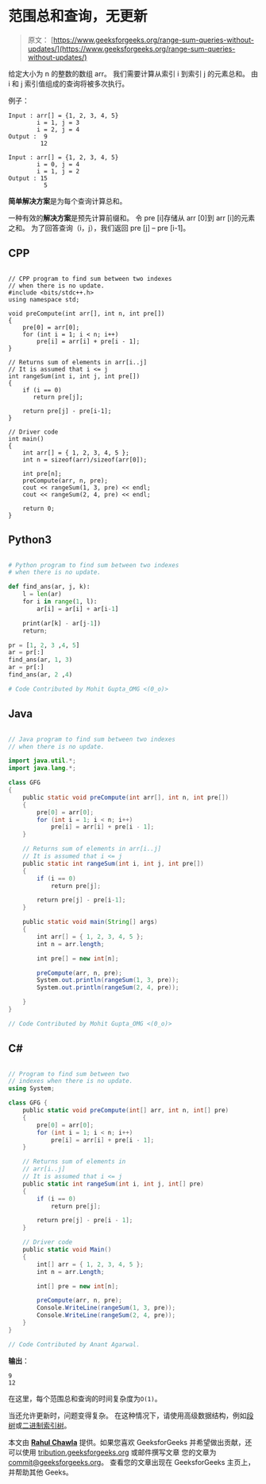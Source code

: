 # 范围总和查询，无更新

> 原文： [https://www.geeksforgeeks.org/range-sum-queries-without-updates/](https://www.geeksforgeeks.org/range-sum-queries-without-updates/)

给定大小为 n 的整数的数组 arr。 我们需要计算从索引 i 到索引 j 的元素总和。 由 i 和 j 索引值组成的查询将被多次执行。

例子：

```
Input : arr[] = {1, 2, 3, 4, 5}
        i = 1, j = 3
        i = 2, j = 4
Output :  9
         12         

Input : arr[] = {1, 2, 3, 4, 5}
        i = 0, j = 4 
        i = 1, j = 2 
Output : 15
          5

```



**简单解决方案**是为每个查询计算总和。

一种有效的**解决方案**是预先计算前缀和。 令 pre [i]存储从 arr [0]到 arr [i]的元素之和。 为了回答查询（i，j），我们返回 pre [j] – pre [i-1]。

## CPP

```

// CPP program to find sum between two indexes 
// when there is no update. 
#include <bits/stdc++.h> 
using namespace std; 

void preCompute(int arr[], int n, int pre[]) 
{  
    pre[0] = arr[0]; 
    for (int i = 1; i < n; i++)  
        pre[i] = arr[i] + pre[i - 1];     
} 

// Returns sum of elements in arr[i..j] 
// It is assumed that i <= j 
int rangeSum(int i, int j, int pre[]) 
{ 
    if (i == 0) 
       return pre[j]; 

    return pre[j] - pre[i-1]; 
} 

// Driver code 
int main() 
{ 
    int arr[] = { 1, 2, 3, 4, 5 }; 
    int n = sizeof(arr)/sizeof(arr[0]); 

    int pre[n]; 
    preCompute(arr, n, pre); 
    cout << rangeSum(1, 3, pre) << endl; 
    cout << rangeSum(2, 4, pre) << endl;     

    return 0; 
} 

```

## Python3

```py

# Python program to find sum between two indexes 
# when there is no update. 

def find_ans(ar, j, k): 
    l = len(ar) 
    for i in range(1, l): 
        ar[i] = ar[i] + ar[i-1] 

    print(ar[k] - ar[j-1]) 
    return;  

pr = [1, 2, 3 ,4, 5] 
ar = pr[:] 
find_ans(ar, 1, 3) 
ar = pr[:] 
find_ans(ar, 2 ,4) 

# Code Contributed by Mohit Gupta_OMG <(0_o)> 

```

## Java

```java

// Java program to find sum between two indexes 
// when there is no update. 

import java.util.*; 
import java.lang.*; 

class GFG 
{ 
    public static void preCompute(int arr[], int n, int pre[]) 
    { 
        pre[0] = arr[0]; 
        for (int i = 1; i < n; i++) 
            pre[i] = arr[i] + pre[i - 1]; 
    } 

    // Returns sum of elements in arr[i..j] 
    // It is assumed that i <= j 
    public static int rangeSum(int i, int j, int pre[]) 
    { 
        if (i == 0) 
            return pre[j]; 

        return pre[j] - pre[i-1]; 
    } 

    public static void main(String[] args) 
    { 
        int arr[] = { 1, 2, 3, 4, 5 }; 
        int n = arr.length; 

        int pre[] = new int[n]; 

        preCompute(arr, n, pre); 
        System.out.println(rangeSum(1, 3, pre)); 
        System.out.println(rangeSum(2, 4, pre)); 

    } 
} 

// Code Contributed by Mohit Gupta_OMG <(0_o)> 

```

## C# 

```cs

// Program to find sum between two 
// indexes when there is no update. 
using System; 

class GFG { 
    public static void preCompute(int[] arr, int n, int[] pre) 
    { 
        pre[0] = arr[0]; 
        for (int i = 1; i < n; i++) 
            pre[i] = arr[i] + pre[i - 1]; 
    } 

    // Returns sum of elements in 
    // arr[i..j] 
    // It is assumed that i <= j 
    public static int rangeSum(int i, int j, int[] pre) 
    { 
        if (i == 0) 
            return pre[j]; 

        return pre[j] - pre[i - 1]; 
    } 

    // Driver code 
    public static void Main() 
    { 
        int[] arr = { 1, 2, 3, 4, 5 }; 
        int n = arr.Length; 

        int[] pre = new int[n]; 

        preCompute(arr, n, pre); 
        Console.WriteLine(rangeSum(1, 3, pre)); 
        Console.WriteLine(rangeSum(2, 4, pre)); 
    } 
} 

// Code Contributed by Anant Agarwal. 

```

**输出**：

```
9
12

```

在这里，每个范围总和查询的时间复杂度为`O(1)`。

当还允许更新时，问题变得复杂。 在这种情况下，请使用高级数据结构，例如[段树](https://www.geeksforgeeks.org/segment-tree-set-1-sum-of-given-range/)或[二进制索引树](https://www.geeksforgeeks.org/binary-indexed-tree-or-fenwick-tree-2/)。

本文由 [**Rahul Chawla**](https://www.linkedin.com/in/rahulchawla1995/) 提供。如果您喜欢 GeeksforGeeks 并希望做出贡献，还可以使用 [tribution.geeksforgeeks.org](http://www.contribute.geeksforgeeks.org) 或邮件撰写文章 您的文章为 commit@geeksforgeeks.org。 查看您的文章出现在 GeeksforGeeks 主页上，并帮助其他 Geeks。

